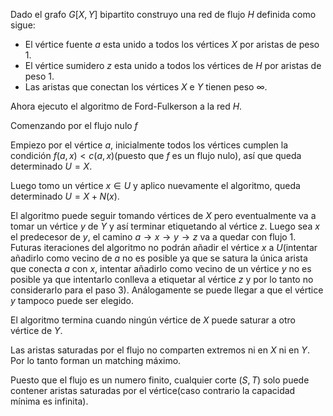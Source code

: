Dado el grafo $G[X,Y]$ bipartito construyo una red de flujo $H$ definida como sigue:
- El vértice fuente $a$ esta unido a todos los vértices $X$ por aristas de peso 1.
- El vértice sumidero $z$ esta unido a todos los vértices de $H$ por aristas de peso 1.
- Las aristas que conectan los vértices $X$ e $Y$ tienen peso $\infty$.

Ahora ejecuto el algoritmo de Ford-Fulkerson a la red $H$.

Comenzando por el flujo nulo $f$

Empiezo por el vértice $a$, inicialmente todos los vértices cumplen la condición $f(a,x) < c(a,x)$(puesto que $f$ es un flujo nulo), así que queda determinado $U=X$.

Luego tomo un vértice $x \in U$ y aplico nuevamente el algoritmo, queda determinado $U=X+N(x)$.

El algoritmo puede seguir tomando vértices de $X$ pero eventualmente va a tomar un vértice $y$ de $Y$ y así terminar etiquetando al vértice $z$. Luego sea $x$ el predecesor de $y$, el camino $a \to x \to y \to z$ va a quedar con flujo $1$. Futuras iteraciones del algoritmo no podrán añadir el vértice $x$ a $U$(intentar añadirlo como vecino de $a$ no es posible ya que se satura la única arista que conecta $a$ con $x$, intentar añadirlo como vecino de un vértice $y$ no es posible ya que intentarlo conlleva a etiquetar al vértice $z$ y por lo tanto no considerarlo para el paso 3). Análogamente se puede llegar a que el vértice $y$ tampoco puede ser elegido.

El algoritmo termina cuando ningún vértice de $X$ puede saturar a otro vértice de $Y$.

Las aristas saturadas por el flujo no comparten extremos ni en $X$ ni en $Y$. Por lo tanto forman un matching máximo.

Puesto que el flujo es un numero finito, cualquier corte $(S,T)$ solo puede contener aristas saturadas por el vértice(caso contrario la capacidad mínima es infinita).